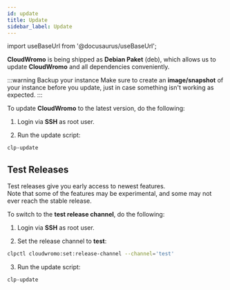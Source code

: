 ```yaml
---
id: update
title: Update
sidebar_label: Update
---
```


import useBaseUrl from '@docusaurus/useBaseUrl';

**CloudWromo** is being shipped as **Debian Paket** (deb), which allows us to update **CloudWromo** and all dependencies conveniently.

:::warning Backup your instance
Make sure to create an **image/snapshot** of your instance before you update, just in case something isn't working as expected.
:::

To update **CloudWromo** to the latest version, do the following:

1. Login via **SSH** as root user.

2. Run the update script:

```bash
clp-update
```

## Test Releases

Test releases give you early access to newest features. <br />
Note that some of the features may be experimental, and some may not ever reach the stable release.

To switch to the **test release channel**, do the following:

1. Login via **SSH** as root user.

2. Set the release channel to **test**:

```bash
clpctl cloudwromo:set:release-channel --channel='test'
```

3. Run the update script:

```bash
clp-update
```